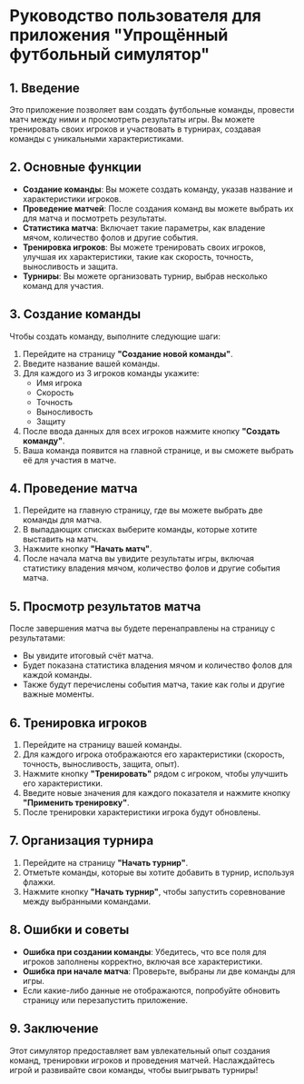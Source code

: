 # Руководство пользователя для приложения "Упрощённый футбольный симулятор"

## 1. Введение
Это приложение позволяет вам создать футбольные команды, провести матч между ними и просмотреть результаты игры. Вы можете тренировать своих игроков и участвовать в турнирах, создавая команды с уникальными характеристиками.

## 2. Основные функции

- **Создание команды**: Вы можете создать команду, указав название и характеристики игроков.
- **Проведение матчей**: После создания команд вы можете выбрать их для матча и посмотреть результаты.
- **Статистика матча**: Включает такие параметры, как владение мячом, количество фолов и другие события.
- **Тренировка игроков**: Вы можете тренировать своих игроков, улучшая их характеристики, такие как скорость, точность, выносливость и защита.
- **Турниры**: Вы можете организовать турнир, выбрав несколько команд для участия.

## 3. Создание команды
Чтобы создать команду, выполните следующие шаги:

1. Перейдите на страницу **"Создание новой команды"**.
2. Введите название вашей команды.
3. Для каждого из 3 игроков команды укажите:
   - Имя игрока
   - Скорость
   - Точность
   - Выносливость
   - Защиту
4. После ввода данных для всех игроков нажмите кнопку **"Создать команду"**.
5. Ваша команда появится на главной странице, и вы сможете выбрать её для участия в матче.

## 4. Проведение матча

1. Перейдите на главную страницу, где вы можете выбрать две команды для матча.
2. В выпадающих списках выберите команды, которые хотите выставить на матч.
3. Нажмите кнопку **"Начать матч"**.
4. После начала матча вы увидите результаты игры, включая статистику владения мячом, количество фолов и другие события матча.

## 5. Просмотр результатов матча
После завершения матча вы будете перенаправлены на страницу с результатами:

- Вы увидите итоговый счёт матча.
- Будет показана статистика владения мячом и количество фолов для каждой команды.
- Также будут перечислены события матча, такие как голы и другие важные моменты.

## 6. Тренировка игроков

1. Перейдите на страницу вашей команды.
2. Для каждого игрока отображаются его характеристики (скорость, точность, выносливость, защита, опыт).
3. Нажмите кнопку **"Тренировать"** рядом с игроком, чтобы улучшить его характеристики.
4. Введите новые значения для каждого показателя и нажмите кнопку **"Применить тренировку"**.
5. После тренировки характеристики игрока будут обновлены.

## 7. Организация турнира

1. Перейдите на страницу **"Начать турнир"**.
2. Отметьте команды, которые вы хотите добавить в турнир, используя флажки.
3. Нажмите кнопку **"Начать турнир"**, чтобы запустить соревнование между выбранными командами.

## 8. Ошибки и советы

- **Ошибка при создании команды**: Убедитесь, что все поля для игроков заполнены корректно, включая все характеристики.
- **Ошибка при начале матча**: Проверьте, выбраны ли две команды для игры.
- Если какие-либо данные не отображаются, попробуйте обновить страницу или перезапустить приложение.

## 9. Заключение
Этот симулятор предоставляет вам увлекательный опыт создания команд, тренировки игроков и проведения матчей. Наслаждайтесь игрой и развивайте свои команды, чтобы выигрывать турниры!
